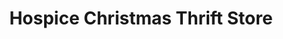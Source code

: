 ---
title: "Hospice Christmas Thrift Store"
url: /bakersville/hospice-christmas-thrift-store/
shop: Gebrauchtwaren
---